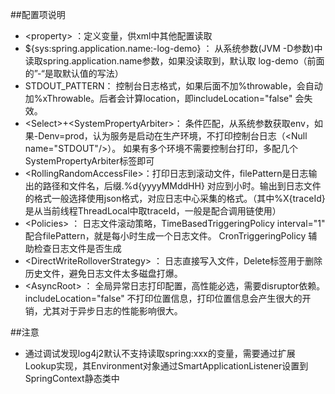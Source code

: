 ##配置项说明
* \<property\> ：定义变量，供xml中其他配置读取
* ${sys:spring.application.name:-log-demo} ： 从系统参数(JVM -D参数)中读取spring.application.name参数，如果没读取到，默认取 log-demo（前面的”-“是取默认值的写法）
* STDOUT_PATTERN： 控制台日志格式，如果后面不加%throwable，会自动加%xThrowable。后者会计算location，即includeLocation="false" 会失效。
* \<Select\>+\<SystemPropertyArbiter\>： 条件匹配，从系统参数获取env，如果-Denv=prod，认为服务是启动在生产环境，不打印控制台日志（\<Null name="STDOUT"/\>）。 如果有多个环境不需要控制台打印，多配几个SystemPropertyArbiter标签即可
* \<RollingRandomAccessFile\>：打印日志到滚动文件，filePattern是日志输出的路径和文件名，后缀.%d{yyyyMMddHH} 对应到小时。输出到日志文件的格式一般选择使用json格式，对应日志中心采集的格式。（其中%X{traceId} 是从当前线程ThreadLocal中取traceId，一般是配合调用链使用）
* \<Policies\> ： 日志文件滚动策略，TimeBasedTriggeringPolicy interval="1" 配合filePattern，就是每小时生成一个日志文件。 CronTriggeringPolicy 辅助检查日志文件是否生成
* \<DirectWriteRolloverStrategy\> ： 日志直接写入文件，Delete标签用于删除历史文件，避免日志文件太多磁盘打爆。
* \<AsyncRoot\> ： 全局异常日志打印配置，高性能必选，需要disruptor依赖。includeLocation="false" 不打印位置信息，打印位置信息会产生很大的开销，尤其对于异步日志的性能影响很大。

##注意
* 通过调试发现log4j2默认不支持读取spring:xxx的变量，需要通过扩展Lookup实现，其Environment对象通过SmartApplicationListener设置到SpringContext静态类中
